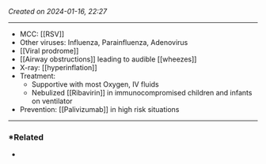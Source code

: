 *Created on 2024-01-16, 22:27* 

---
- MCC: [[RSV]]
- Other viruses: Influenza, Parainfluenza, Adenovirus
- [[Viral prodrome]]
- [[Airway obstructions]] leading to audible [[wheezes]] 
- X-ray: [[hyperinflation]] 
- Treatment: 
	- Supportive with most Oxygen, IV fluids
	- Nebulized [[Ribavirin]] in immunocompromised children and infants on ventilator
- Prevention: [[Palivizumab]] in high risk situations

---
### *Related
- 